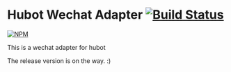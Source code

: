 # Hubot Wechat Adapter [![Build Status](https://travis-ci.org/eatgrass/hubot-wechat.svg?branch=develop)](https://travis-ci.org/eatgrass/hubot-wechat)

[![NPM](https://nodei.co/npm/hubot-wechat2.png?compact=true)](https://nodei.co/npm/hubot-wechat2/)

This is a wechat adapter for hubot

The release version is on the way. :)
